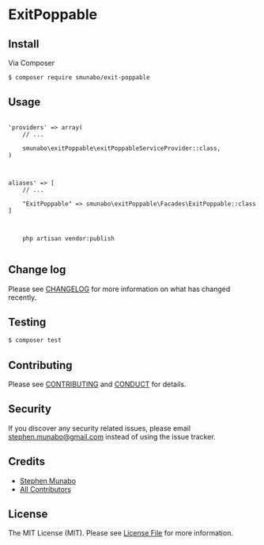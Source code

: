 # ExitPoppable



## Install

Via Composer

``` bash
$ composer require smunabo/exit-poppable
```

## Usage

``` Add the service provider to config/app.php (app/config/app.php in Laravel 4), within the providers array.

'providers' => array(
    // ...

    smunabo\exitPoppable\exitPoppableServiceProvider::class,
)


```

``` Then add an alias to config/app.php (app/config/app.php), within the aliases array.

aliases' => [
    // ...

    "ExitPoppable" => smunabo\exitPoppable\Facades\ExitPoppable::class
]


```

``` Finally Publish the package configuration by running this CMD

    php artisan vendor:publish


```



## Change log

Please see [CHANGELOG](CHANGELOG.md) for more information on what has changed recently.

## Testing

``` bash
$ composer test
```

## Contributing

Please see [CONTRIBUTING](CONTRIBUTING.md) and [CONDUCT](CONDUCT.md) for details.

## Security

If you discover any security related issues, please email stephen.munabo@gmail.com instead of using the issue tracker.

## Credits

- [Stephen Munabo][link-author]
- [All Contributors][link-contributors]

## License

The MIT License (MIT). Please see [License File](LICENSE.md) for more information.

[ico-version]: https://img.shields.io/packagist/v/smunabo/ExitPoppable.svg?style=flat-square
[ico-license]: https://img.shields.io/badge/license-MIT-brightgreen.svg?style=flat-square
[ico-travis]: https://img.shields.io/travis/smunabo/ExitPoppable/master.svg?style=flat-square
[ico-scrutinizer]: https://img.shields.io/scrutinizer/coverage/g/smunabo/ExitPoppable.svg?style=flat-square
[ico-code-quality]: https://img.shields.io/scrutinizer/g/smunabo/ExitPoppable.svg?style=flat-square
[ico-downloads]: https://img.shields.io/packagist/dt/smunabo/ExitPoppable.svg?style=flat-square

[link-packagist]: https://packagist.org/packages/smunabo/ExitPoppable
[link-travis]: https://travis-ci.org/smunabo/ExitPoppable
[link-scrutinizer]: https://scrutinizer-ci.com/g/smunabo/ExitPoppable/code-structure
[link-code-quality]: https://scrutinizer-ci.com/g/smunabo/ExitPoppable
[link-downloads]: https://packagist.org/packages/smunabo/ExitPoppable
[link-author]: https://github.com/stephenx99
[link-contributors]: ../../contributors
